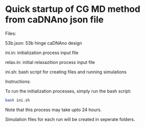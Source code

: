 # Quick startup of CG MD method from caDNAno json file

Files:

53b.json: 53b hinge caDNAno design

ini.in: initialization process input file

relax.in: initial relaxazition process input file

ini.sh: bash script for creating files and running simulations

Instructions:

To run the initialization processes, simply run the bash script:
```bash
bash ini.sh
```
Note that this process may take upto 24 hours.

Simulation files for each run will be created in seperate folders.
